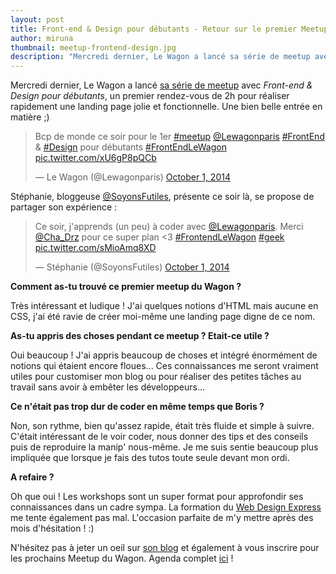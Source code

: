 ```yaml
---
layout: post
title: Front-end & Design pour débutants - Retour sur le premier Meetup du Wagon
author: miruna
thumbnail: meetup-frontend-design.jpg
description: "Mercredi dernier, Le Wagon a lancé sa série de meetup avec Front-end & Design pour débutants, un premier rendez-vous de 2h pour réaliser rapidement une landing page jolie et fonctionnelle. Une bien belle entrée en matière."
---
```


Mercredi dernier, Le Wagon a lancé [sa série de meetup](http://www.meetup.com/Le-Wagon-Paris-Coding-Station/) avec <em>Front-end & Design pour débutants</em>, un premier rendez-vous de 2h pour réaliser rapidement une landing page jolie et fonctionnelle. Une bien belle entrée en matière ;)

<blockquote class="twitter-tweet" lang="en"><p>Bcp de monde ce soir pour le 1er <a href="https://twitter.com/hashtag/meetup?src=hash">#meetup</a> <a href="https://twitter.com/Lewagonparis">@Lewagonparis</a> <a href="https://twitter.com/hashtag/FrontEnd?src=hash">#FrontEnd</a> &amp; <a href="https://twitter.com/hashtag/Design?src=hash">#Design</a> pour débutants <a href="https://twitter.com/hashtag/FrontEndLeWagon?src=hash">#FrontEndLeWagon</a> <a href="http://t.co/xU6gP8pQCb">pic.twitter.com/xU6gP8pQCb</a></p>&mdash; Le Wagon (@Lewagonparis) <a href="https://twitter.com/Lewagonparis/status/517372791608598528">October 1, 2014</a></blockquote>
<script async src="//platform.twitter.com/widgets.js" charset="utf-8"></script>

Stéphanie, bloggeuse [@SoyonsFutiles](https://twitter.com/SoyonsFutiles), présente ce soir là, se propose de partager son expérience :

<blockquote class="twitter-tweet" lang="en"><p>Ce soir, j&#39;apprends (un peu) à coder avec <a href="https://twitter.com/Lewagonparis">@Lewagonparis</a>. Merci <a href="https://twitter.com/Cha_Drz">@Cha_Drz</a> pour ce super plan &lt;3 <a href="https://twitter.com/hashtag/FrontendLeWagon?src=hash">#FrontendLeWagon</a> <a href="https://twitter.com/hashtag/geek?src=hash">#geek</a> <a href="http://t.co/sMioAmq8XD">pic.twitter.com/sMioAmq8XD</a></p>&mdash; Stéphanie (@SoyonsFutiles) <a href="https://twitter.com/SoyonsFutiles/status/517394837721849856">October 1, 2014</a></blockquote>
<script async src="//platform.twitter.com/widgets.js" charset="utf-8"></script>

<strong>Comment as-tu trouvé ce premier meetup du Wagon ?</strong>

Très intéressant et ludique ! J'ai quelques notions d'HTML mais aucune en CSS, j'ai été ravie de créer moi-même une landing page digne de ce nom.

<strong>As-tu appris des choses pendant ce meetup ? Etait-ce utile ?</strong>

Oui beaucoup ! J'ai appris beaucoup de choses et intégré énormément de notions qui étaient encore floues... Ces connaissances me seront vraiment utiles pour customiser mon blog ou pour réaliser des petites tâches au travail sans avoir à embêter les développeurs...

<strong>Ce n'était pas trop dur de coder en même temps que Boris ?</strong>

Non, son rythme, bien qu'assez rapide, était très fluide et simple à suivre. C'était intéressant de le voir coder, nous donner des tips et des conseils puis de reproduire la manip' nous-même. Je me suis sentie beaucoup plus impliquée que lorsque je fais des tutos toute seule devant mon ordi.

<strong>A refaire ?</strong>

Oh que oui ! Les workshops sont un super format pour approfondir ses connaissances dans un cadre sympa. La formation du [Web Design Express](http://www.web-design-express.org/) me tente également pas mal. L'occasion parfaite de m'y mettre après des mois d'hésitation ! :)

N'hésitez pas à jeter un oeil sur [son blog](http://soyonsfutiles.com/) et également à vous inscrire pour les prochains Meetup du Wagon.
Agenda complet [ici](http://www.meetup.com/Le-Wagon-Paris-Coding-Station/) !








